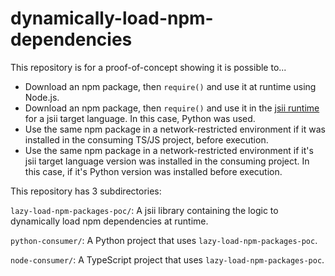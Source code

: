 # dynamically-load-npm-dependencies

This repository is for a proof-of-concept showing it is possible to...
- Download an npm package, then `require()` and use it at runtime using Node.js. 
- Download an npm package, then `require()` and use it in the [jsii runtime](https://aws.github.io/jsii/overview/runtime-architecture/) for a jsii target language. In this case, Python was used.
- Use the same npm package in a network-restricted environment if it was installed in the consuming TS/JS project, before execution.
- Use the same npm package in a network-restricted environment if it's jsii target language version was installed in the consuming project. In this case, if it's Python version was installed before execution. 


This repository has 3 subdirectories:

`lazy-load-npm-packages-poc/`: A jsii library containing the logic to dynamically load npm dependencies at runtime.

`python-consumer/`: A Python project that uses `lazy-load-npm-packages-poc`.

`node-consumer/`: A TypeScript project that uses `lazy-load-npm-packages-poc`.
